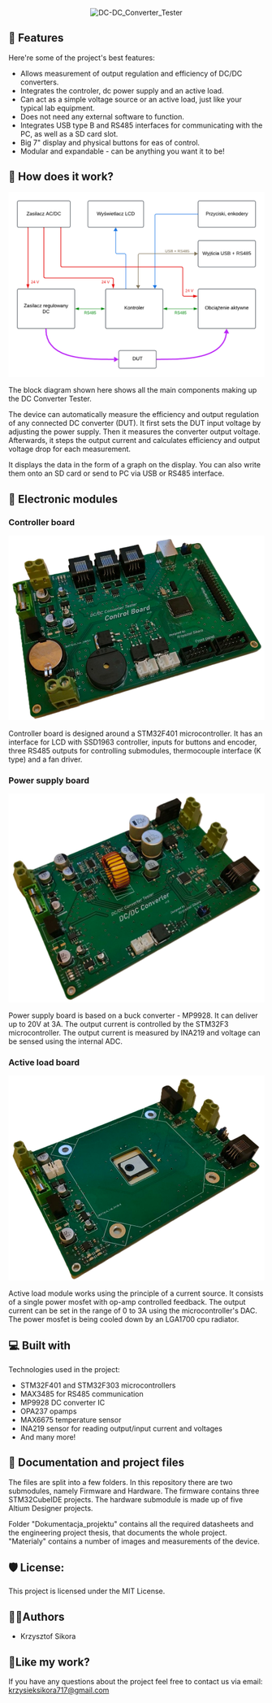 <!---# Modular Device for Measuring DC/DC Converter Parameters

The DC/DC converter tester is a device built for an engineering project at AGH University in Cracow. 
It consists of three modules: 
* Controller board
* Regulated power supply
* Active load

## Working principle

![Menu diagram](/Dokumentacja_projektu/Engineering_project/images/schemat_blokowy.png)

The device can automatically measure the efficiency and output regulation of any connected DC converter (DUT).
It first sets the DUT input voltage by adjusting the power supply. Then it measures the converter output voltage.
Afterwards, it steps the output current and calculates efficiency and output voltage drop for each measurement.

It displays the data in the form of a graph on the display. You can also write them onto an SD card or send to PC via
USB or RS485 interface. 




## Documentation and project files

The files are split into a few folders. In this repository there are two submodules, namely Firmware and Hardware. 
The firmware contains three STM32CubeIDE projects.  The hardware submodule is made up of five Altium Designer projects.

Folder "Dokumentacja_projektu" contains all the required datasheets and the engineering project thesis, that documents the whole project.
"Materialy" contains a number of images and measurements of the device.



### Autor
Krzysztof Sikora

2024
-->

<p align="center"><img src="https://socialify.git.ci/411568/DC-DC_Converter_Tester/image?custom_description=Device+for+measuring+output+regulation+and+efficiency+of+DC+converters.&description=1&font=Source+Code+Pro&language=1&name=1&pattern=Circuit+Board&theme=Dark" alt="DC-DC_Converter_Tester" width="640" height="320" /></p>

<h2>🧐 Features</h2>

Here're some of the project's best features:

*  Allows measurement of output regulation and efficiency of DC/DC converters.
*  Integrates the controler, dc power supply and an active load.
*  Can act as a simple voltage source or an active load, just like your typical lab equipment.
*  Does not need any external software to function.
*  Integrates USB type B and RS485 interfaces for communicating with the PC, as well as a SD card slot.
*  Big 7" display and physical buttons for eas of control.
*  Modular and expandable - can be anything you want it to be!

<h2>🔧 How does it work?</h2>

![Menu diagram](/Dokumentacja_projektu/Engineering_project/images/schemat_blokowy_png.png)

The block diagram shown here shows all the main components making up the DC Converter Tester. 

The device can automatically measure the efficiency and output regulation of any connected DC converter (DUT).
It first sets the DUT input voltage by adjusting the power supply. Then it measures the converter output voltage.
Afterwards, it steps the output current and calculates efficiency and output voltage drop for each measurement.

It displays the data in the form of a graph on the display. You can also write them onto an SD card or send to PC via
USB or RS485 interface. 


<h2>💾 Electronic modules</h2>

<h3> Controller board </h3>

![Controller board PCB](/Dokumentacja_projektu/Engineering_project/images/controller_pcb_png.png)

Controller board is designed around a STM32F401 microcontroller. It has an interface for LCD with SSD1963 controller, 
inputs for buttons and encoder, three RS485 outputs for controlling submodules, thermocouple interface (K type) and a fan driver.


<h3> Power supply board </h3>

![Power supply board PCB](/Dokumentacja_projektu/Engineering_project/images/converter_pcb_png.png)

Power supply board is based on a buck converter - MP9928. It can deliver up to 20V at 3A. The output current 
is controlled by the STM32F3 microcontroller. The output current is measured by INA219 and voltage can be sensed using the internal ADC.

<h3> Active load board </h3>

![Active load board PCB](/Dokumentacja_projektu/Engineering_project/images/dc_load_pcb_png.png)

Active load module works using the principle of a current source. It consists of a single power mosfet with op-amp controlled
feedback. The output current can be set in the range of 0 to 3A using the microcontroller's DAC. The power mosfet is being cooled
down by an LGA1700 cpu radiator.


<h2>💻 Built with</h2>

Technologies used in the project:

*  STM32F401 and STM32F303 microcontrollers
*  MAX3485 for RS485 communication
*  MP9928 DC converter IC
*  OPA237 opamps
*  MAX6675 temperature sensor
*  INA219 sensor for reading output/input current and voltages
*  And many more!  

<h2>📖 Documentation and project files </h2>

The files are split into a few folders. In this repository there are two submodules, namely Firmware and Hardware. 
The firmware contains three STM32CubeIDE projects.  The hardware submodule is made up of five Altium Designer projects.

Folder "Dokumentacja_projektu" contains all the required datasheets and the engineering project thesis, that documents the whole project.
"Materialy" contains a number of images and measurements of the device.


<h2>🛡️ License:</h2>

This project is licensed under the MIT License.


<h2> 🙋‍♂️Authors </h2>

- Krzysztof Sikora

<h2>💖Like my work?</h2>

If you have any questions about the project feel free to contact us via email: krzysieksikora717@gmail.com